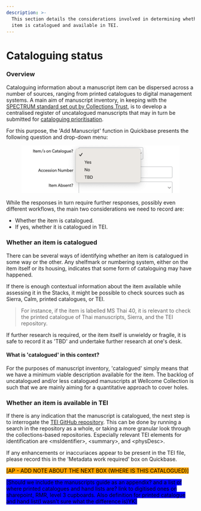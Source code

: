 ```yaml
---
description: >-
  This section details the considerations involved in determining whether an
  item is catalogued and available in TEI.
---
```


# Cataloguing status

### Overview

Cataloguing information about a manuscript item can be dispersed across a number of sources, ranging from printed catalogues to digital management systems. A main aim of manuscript inventory, in keeping with the [SPECTRUM standard set out by Collections Trust](https://collectionstrust.org.uk/resource/inventory-the-spectrum-standard/), is to develop a centralised register of uncatalogued manuscripts that may in turn be submitted for [cataloguing prioritisation](https://app.gitbook.com/o/-LumfFcEMKx4gYXKAZTQ/s/-MaCyZe0q1CUexeaRgr6-887967055/).

For this purpose, the 'Add Manuscript' function in Quickbase presents the following question and drop-down menu:



<figure><img src="../../.gitbook/assets/Screenshot 2023-07-26 at 18.06.39.png" alt=""><figcaption></figcaption></figure>



While the responses in turn require further responses, possibly even different workflows, the main two considerations we need to record are:

* Whether the item is catalogued.
* If yes, whether it is catalogued in TEI.

### Whether an item is catalogued

There can be several ways of identifying whether an item is catalogued in some way or the other. Any shelfmark or numbering system, either on the item itself or its housing, indicates that some form of cataloguing may have happened.&#x20;

If there is enough contextual information about the item available while assessing it in the Stacks, it might be possible to check sources such as Sierra, Calm, printed catalogues, or TEI.&#x20;

> For instance, if the item is labelled MS Thai 40, it is relevant to check the printed catalogue of Thai manuscripts, Sierra, and the TEI repository.

If further research is required, or the item itself is unwieldy or fragile, it is safe to record it as 'TBD' and undertake further research at one's desk.

#### What is 'catalogued' in this context?

For the purposes of manuscript inventory, 'catalogued' simply means that we have a minimum viable description available for the item. The backlog of uncatalogued and/or less catalogued manuscripts at Wellcome Collection is such that we are mainly aiming for a quantitative approach to cover holes.

### Whether an item is available in TEI

If there is any indication that the manuscript is catalogued, the next step is to interrogate the [TEI GitHub repository](https://github.com/wellcomecollection/wellcome-collection-tei). This can be done by running a search in the repository as a whole, or taking a more granular look through the collections-based repositories. Especially relevant TEI elements for identification are \<msIdentifier>, \<summary>, and \<physDesc>.

If any enhancements or inaccuriaces appear to be present in the TEI file, please record this in the 'Metadata work required' box on Quickbase.

<mark style="background-color:orange;">\[AP - ADD NOTE ABOUT THE NEXT BOX (WHERE IS THIS CATALOGUED)]</mark>

<mark style="background-color:blue;">\[Should we include the manuscripts guide as an appendix? and a list of where printed catalogues and hand lists are? link to digitised ones on sharepoint, RMR, level 3 cupboards. Also definition for printed catalogue and hand list(I wasn't sure what the difference is)YK]</mark>
